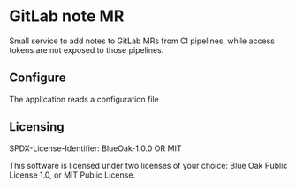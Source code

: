 # GitLab note MR

Small service to add notes to GitLab MRs from CI pipelines, while access tokens are not exposed to those pipelines.

## Configure

The application reads a configuration file

## Licensing

SPDX-License-Identifier: BlueOak-1.0.0 OR MIT

This software is licensed under two licenses of your choice: Blue Oak Public License 1.0, or MIT Public License.
